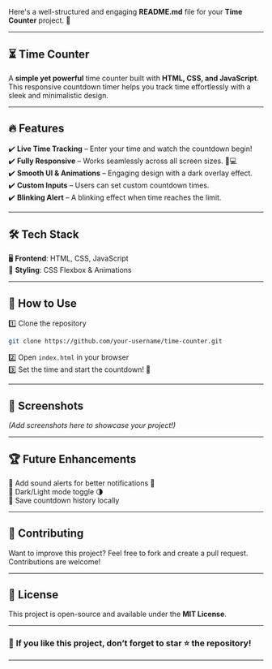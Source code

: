 Here's a well-structured and engaging **README.md** file for your **Time Counter** project. 🚀  

---

## ⏳ Time Counter

A **simple yet powerful** time counter built with **HTML, CSS, and JavaScript**. This responsive countdown timer helps you track time effortlessly with a sleek and minimalistic design.  



---

## 🔥 Features  
✔️ **Live Time Tracking** – Enter your time and watch the countdown begin!  
✔️ **Fully Responsive** – Works seamlessly across all screen sizes. 📱💻  
✔️ **Smooth UI & Animations** – Engaging design with a dark overlay effect.  
✔️ **Custom Inputs** – Users can set custom countdown times.  
✔️ **Blinking Alert** – A blinking effect when time reaches the limit.  

---

## 🛠️ Tech Stack  
🖥 **Frontend**: HTML, CSS, JavaScript  
🎨 **Styling**: CSS Flexbox & Animations  

---

## 🚀 How to Use  
1️⃣ Clone the repository  
```bash
git clone https://github.com/your-username/time-counter.git
```  
2️⃣ Open `index.html` in your browser  
3️⃣ Set the time and start the countdown! 🎯  

---

## 🎨 Screenshots  
*(Add screenshots here to showcase your project!)*  

---

## 🏆 Future Enhancements  
🔹 Add sound alerts for better notifications 📢  
🔹 Dark/Light mode toggle 🌗  
🔹 Save countdown history locally  

---

## 🤝 Contributing  
Want to improve this project? Feel free to fork and create a pull request. Contributions are welcome!  

---

## 📜 License  
This project is open-source and available under the **MIT License**.  

---

### 🌟 **If you like this project, don’t forget to star ⭐ the repository!**  

---

